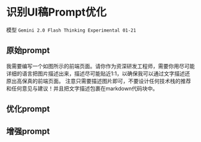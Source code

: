 # 识别UI稿Prompt优化

模型 `Gemini 2.0 Flash Thinking Experimental 01-21`

## 原始prompt
我需要编写一个如图所示的前端页面。请你作为资深研发工程师，需要你用尽可能详细的语言把图片描述出来，描述尽可能贴近1:1，以确保我可以通过文字描述还原出高保真的前端页面。
注意只需要描述图片即可，不要设计任何技术栈的推荐和任何意见与建议！并且把文字描述包裹在markdown代码块中。

## 优化prompt

## 增强prompt
